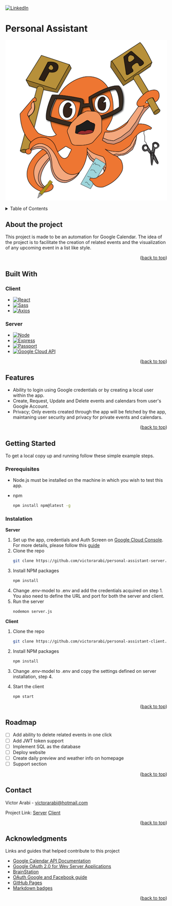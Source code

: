 <a name="readme-top"></a>

<!-- PROJECT SHIELDS -->

[![LinkedIn][linkedin-shield]][linkedin-url]

<!-- PROJECT LOGO -->

# Personal Assistant

![Personal Assistant Logo][site-logo]

<!-- TABLE OF CONTENTS -->
<details>
  <summary>Table of Contents</summary>
  <ol>
    <li>
      <a href="#about-the-project">About The Project</a>
      <ul>
        <li><a href="#built-with">Built With</a></li>
      </ul>
      <ul>
        <li><a href="#features">Features</a></li>
      </ul>
    </li>
    <li>
      <a href="#getting-started">Getting Started</a>
      <ul>
        <li><a href="#prerequisites">Prerequisites</a></li>
        <li><a href="#installation">Installation</a></li>
      </ul>
    </li>
    <li><a href="#roadmap">Roadmap</a></li>
    <li><a href="#contact">Contact</a></li>
    <li><a href="#acknowledgments">Acknowledgments</a></li>
  </ol>
</details>

<!-- ABOUT THE PROJECT -->

## About the project

This project is made to be an automation for Google Calendar. The idea of the project is to facilitate the creation of related events and the visualization of any upcoming event in a list like style.

<p align="right">(<a href="#readme-top">back to top</a>)</p>

## Built With

### Client

- [![React][react.js]][react-url]
- [![Sass][sass]][sass-url]
- [![Axios][axios]][axios-url]

### Server

- [![Node][node.js]][node-url]
- [![Express][express.js]][express-url]
- [![Passport][passport.js]][passport-url]
- [![Google Cloud API][google-cloud]][google-cloud-url]

<p align="right">(<a href="#readme-top">back to top</a>)</p>

## Features

- Ability to login using Google credentials or by creating a local user within the app.
- Create, Request, Update and Delete events and calendars from user's Google Account.
- Privacy; Only events created through the app will be fetched by the app, maintaning user security and privacy for private events and calendars.

<p align="right">(<a href="#readme-top">back to top</a>)</p>

<!-- GETTING STARTED -->

## Getting Started

To get a local copy up and running follow these simple example steps.

### Prerequisites

- Node.js must be installed on the machine in which you wish to test this app.

* npm
  ```sh
  npm install npm@latest -g
  ```

### Instalation

**Server**

1. Set up the app, credentials and Auth Screen on [Google Cloud Console](https://console.cloud.google.com/). For more details, please follow this [guide](https://developers.google.com/calendar/api/quickstart/nodejs)
2. Clone the repo
   ```sh
   git clone https://github.com/victorarabi/personal-assistant-server.git
   ```
3. Install NPM packages
   ```sh
   npm install
   ```
4. Change .env-model to .env and add the credentials acquired on step 1. You also need to define the URL and port for both the server and client.
5. Run the server
   ```sh
   nodemon server.js
   ```

**Client**

1. Clone the repo
   ```sh
   git clone https://github.com/victorarabi/personal-assistant-client.git
   ```
2. Install NPM packages
   ```sh
   npm install
   ```
3. Change .env-model to .env and copy the settings defined on server installation, step 4.
4. Start the client

   ```sh
   npm start
   ```

<p align="right">(<a href="#readme-top">back to top</a>)</p>

<!-- ROADMAP -->

## Roadmap

- [ ] Add ability to delete related events in one click
- [ ] Add JWT token support
- [ ] Implement SQL as the database
- [ ] Deploy website
- [ ] Create daily preview and weather info on homepage
- [ ] Support section

<p align="right">(<a href="#readme-top">back to top</a>)</p>

<!-- CONTACT -->

## Contact

Victor Arabi - victorarabi@hotmail.com

Project Link:
[Server](https://github.com/victorarabi/personal-assistant-server)
[Client](https://github.com/victorarabi/personal-assistant-client)

<p align="right">(<a href="#readme-top">back to top</a>)</p>

<!-- ACKNOWLEDGMENTS -->

## Acknowledgments

Links and guides that helped contribute to this project

- [Google Calendar API Documentation](https://developers.google.com/calendar)
- [Google OAuth 2.0 for Wev Server Applications](https://developers.google.com/identity/protocols/oauth2/web-server)
- [BrainStation](https://brainstation.io)
- [OAuth Google and Facebook guide](https://dev.to/asim_ansari7/setting-up-social-logins-with-node-js-and-passport-js-1m16)
- [GitHub Pages](https://pages.github.com)
- [Markdown badges](https://ileriayo.github.io/markdown-badges/)

<p align="right">(<a href="#readme-top">back to top</a>)</p>

<!-- MARKDOWN LINKS & IMAGES -->
<!-- https://www.markdownguide.org/basic-syntax/#reference-style-links -->

[linkedin-shield]: https://img.shields.io/badge/-LinkedIn-black.svg?style=for-the-badge&logo=linkedin&colorB=555
[linkedin-url]: https://www.linkedin.com/in/victor-arabi/
[site-logo]: /public/images/logo.png
[react.js]: https://img.shields.io/badge/React-20232A?style=for-the-badge&logo=react&logoColor=61DAFB
[react-url]: https://reactjs.org/
[node.js]: https://img.shields.io/badge/node.js-6DA55F?style=for-the-badge&logo=node.js&logoColor=white
[node-url]: https://nodejs.org/en/
[express.js]: https://img.shields.io/badge/express.js-%23404d59.svg?style=for-the-badge&logo=express&logoColor=%2361DAFB
[express-url]: https://expressjs.com
[passport.js]: https://img.shields.io/badge/-Passport.js-lightgrey
[passport-url]: https://www.passportjs.org
[google-cloud]: https://img.shields.io/badge/-Google%20Cloud%20API-blue
[google-cloud-url]: https://cloud.google.com/apis
[axios]: https://img.shields.io/badge/-Axios-blueviolet
[axios-url]: https://axios-http.com
[sass]: https://img.shields.io/badge/SASS-hotpink.svg?style=for-the-badge&logo=SASS&logoColor=white
[sass-url]: https://sass-lang.com
